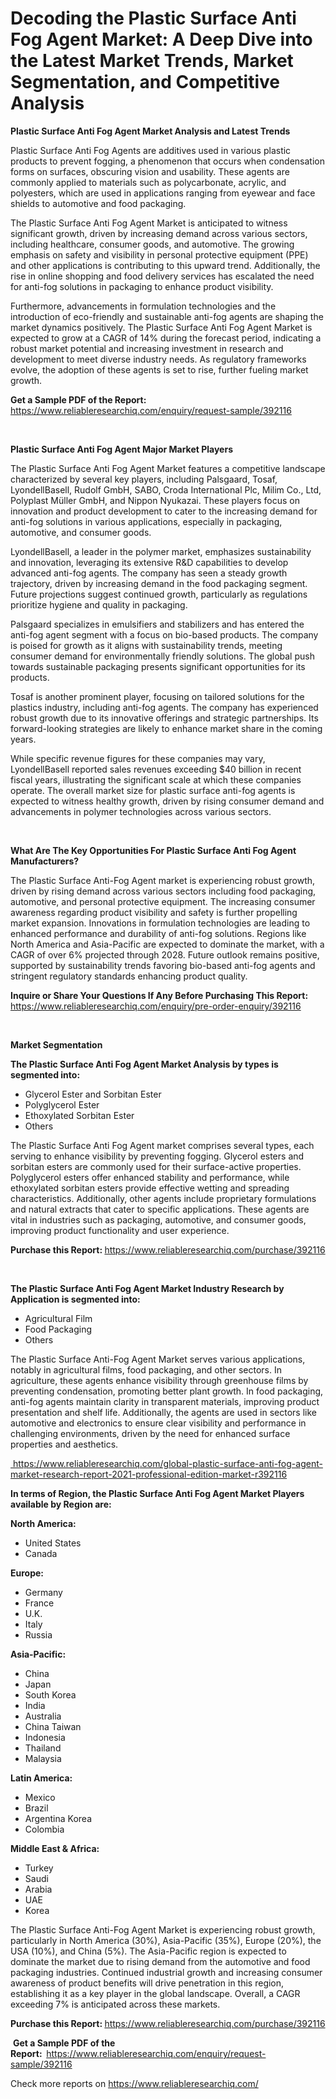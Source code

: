 <p><h1>Decoding the Plastic Surface Anti Fog Agent Market: A Deep Dive into the Latest Market Trends, Market Segmentation, and Competitive Analysis</h1></p><p><strong>Plastic Surface Anti Fog Agent Market Analysis and Latest Trends</strong></p>
<p><p>Plastic Surface Anti Fog Agents are additives used in various plastic products to prevent fogging, a phenomenon that occurs when condensation forms on surfaces, obscuring vision and usability. These agents are commonly applied to materials such as polycarbonate, acrylic, and polyesters, which are used in applications ranging from eyewear and face shields to automotive and food packaging.</p><p>The Plastic Surface Anti Fog Agent Market is anticipated to witness significant growth, driven by increasing demand across various sectors, including healthcare, consumer goods, and automotive. The growing emphasis on safety and visibility in personal protective equipment (PPE) and other applications is contributing to this upward trend. Additionally, the rise in online shopping and food delivery services has escalated the need for anti-fog solutions in packaging to enhance product visibility.</p><p>Furthermore, advancements in formulation technologies and the introduction of eco-friendly and sustainable anti-fog agents are shaping the market dynamics positively. The Plastic Surface Anti Fog Agent Market is expected to grow at a CAGR of 14% during the forecast period, indicating a robust market potential and increasing investment in research and development to meet diverse industry needs. As regulatory frameworks evolve, the adoption of these agents is set to rise, further fueling market growth.</p></p>
<p><strong>Get a Sample PDF of the Report:&nbsp;</strong> <a href="https://www.reliableresearchiq.com/enquiry/request-sample/392116?utm_campaign=2212&utm_medium=2&utm_source=Github&utm_content=ia&utm_term=29032025&utm_id=plastic-surface-anti-fog-agent">https://www.reliableresearchiq.com/enquiry/request-sample/392116</a></p>
<p>&nbsp;</p>
<p><strong>Plastic Surface Anti Fog Agent Major Market Players</strong></p>
<p><p>The Plastic Surface Anti Fog Agent Market features a competitive landscape characterized by several key players, including Palsgaard, Tosaf, LyondellBasell, Rudolf GmbH, SABO, Croda International Plc, Milim Co., Ltd, Polyplast Müller GmbH, and Nippon Nyukazai. These players focus on innovation and product development to cater to the increasing demand for anti-fog solutions in various applications, especially in packaging, automotive, and consumer goods.</p><p>LyondellBasell, a leader in the polymer market, emphasizes sustainability and innovation, leveraging its extensive R&D capabilities to develop advanced anti-fog agents. The company has seen a steady growth trajectory, driven by increasing demand in the food packaging segment. Future projections suggest continued growth, particularly as regulations prioritize hygiene and quality in packaging.</p><p>Palsgaard specializes in emulsifiers and stabilizers and has entered the anti-fog agent segment with a focus on bio-based products. The company is poised for growth as it aligns with sustainability trends, meeting consumer demand for environmentally friendly solutions. The global push towards sustainable packaging presents significant opportunities for its products.</p><p>Tosaf is another prominent player, focusing on tailored solutions for the plastics industry, including anti-fog agents. The company has experienced robust growth due to its innovative offerings and strategic partnerships. Its forward-looking strategies are likely to enhance market share in the coming years.</p><p>While specific revenue figures for these companies may vary, LyondellBasell reported sales revenues exceeding $40 billion in recent fiscal years, illustrating the significant scale at which these companies operate. The overall market size for plastic surface anti-fog agents is expected to witness healthy growth, driven by rising consumer demand and advancements in polymer technologies across various sectors.</p></p>
<p>&nbsp;</p>
<p><strong>What Are The Key Opportunities For Plastic Surface Anti Fog Agent Manufacturers?</strong></p>
<p><p>The Plastic Surface Anti-Fog Agent market is experiencing robust growth, driven by rising demand across various sectors including food packaging, automotive, and personal protective equipment. The increasing consumer awareness regarding product visibility and safety is further propelling market expansion. Innovations in formulation technologies are leading to enhanced performance and durability of anti-fog solutions. Regions like North America and Asia-Pacific are expected to dominate the market, with a CAGR of over 6% projected through 2028. Future outlook remains positive, supported by sustainability trends favoring bio-based anti-fog agents and stringent regulatory standards enhancing product quality.</p></p>
<p><strong>Inquire or Share Your Questions If Any Before Purchasing This Report:</strong> <a href="https://www.reliableresearchiq.com/enquiry/pre-order-enquiry/392116?utm_campaign=2212&utm_medium=2&utm_source=Github&utm_content=ia&utm_term=29032025&utm_id=plastic-surface-anti-fog-agent">https://www.reliableresearchiq.com/enquiry/pre-order-enquiry/392116</a></p>
<p>&nbsp;</p>
<p><strong>Market Segmentation</strong></p>
<p><strong>The Plastic Surface Anti Fog Agent Market Analysis by types is segmented into:</strong></p>
<p><ul><li>Glycerol Ester and Sorbitan Ester</li><li>Polyglycerol Ester</li><li>Ethoxylated Sorbitan Ester</li><li>Others</li></ul></p>
<p><p>The Plastic Surface Anti Fog Agent market comprises several types, each serving to enhance visibility by preventing fogging. Glycerol esters and sorbitan esters are commonly used for their surface-active properties. Polyglycerol esters offer enhanced stability and performance, while ethoxylated sorbitan esters provide effective wetting and spreading characteristics. Additionally, other agents include proprietary formulations and natural extracts that cater to specific applications. These agents are vital in industries such as packaging, automotive, and consumer goods, improving product functionality and user experience.</p></p>
<p><strong>Purchase this Report:&nbsp;</strong><a href="https://www.reliableresearchiq.com/purchase/392116?utm_campaign=2212&utm_medium=2&utm_source=Github&utm_content=ia&utm_term=29032025&utm_id=plastic-surface-anti-fog-agent">https://www.reliableresearchiq.com/purchase/392116</a></p>
<p>&nbsp;</p>
<p><strong>The Plastic Surface Anti Fog Agent Market Industry Research by Application is segmented into:</strong></p>
<p><ul><li>Agricultural Film</li><li>Food Packaging</li><li>Others</li></ul></p>
<p><p>The Plastic Surface Anti-Fog Agent Market serves various applications, notably in agricultural films, food packaging, and other sectors. In agriculture, these agents enhance visibility through greenhouse films by preventing condensation, promoting better plant growth. In food packaging, anti-fog agents maintain clarity in transparent materials, improving product presentation and shelf life. Additionally, the agents are used in sectors like automotive and electronics to ensure clear visibility and performance in challenging environments, driven by the need for enhanced surface properties and aesthetics.</p></p>
<p><a href="https://www.reliableresearchiq.com/global-plastic-surface-anti-fog-agent-market-research-report-2021-professional-edition-market-r392116?utm_campaign=2212&utm_medium=2&utm_source=Github&utm_content=ia&utm_term=29032025&utm_id=plastic-surface-anti-fog-agent">&nbsp;https://www.reliableresearchiq.com/global-plastic-surface-anti-fog-agent-market-research-report-2021-professional-edition-market-r392116</a></p>
<p><strong>In terms of Region, the Plastic Surface Anti Fog Agent Market Players available by Region are:</strong></p>
<p>
    <p> <strong> North America: </strong>
        <ul>
            <li>United States</li>
            <li>Canada</li>
        </ul>
        </p> 
    <p> <strong> Europe: </strong>
        <ul>
            <li>Germany</li>
            <li>France</li>
            <li>U.K.</li>
            <li>Italy</li>
            <li>Russia</li>
        </ul>
        </p> 
    <p> <strong> Asia-Pacific: </strong>
        <ul>
            <li>China</li>
            <li>Japan</li>
            <li>South Korea</li>
            <li>India</li>
            <li>Australia</li>
            <li>China Taiwan</li>
            <li>Indonesia</li>
            <li>Thailand</li>
            <li>Malaysia</li>
        </ul>
        </p> 
    <p> <strong> Latin America: </strong>
        <ul>
            <li>Mexico</li>
            <li>Brazil</li>
            <li>Argentina Korea</li>
            <li>Colombia</li>
        </ul>
        </p> 
    <p> <strong> Middle East & Africa: </strong>
        <ul>
            <li>Turkey</li>
            <li>Saudi</li>
            <li>Arabia</li>
            <li>UAE</li>
            <li>Korea</li>
        </ul>
    </p>
    </p>
<p><p>The Plastic Surface Anti-Fog Agent Market is experiencing robust growth, particularly in North America (30%), Asia-Pacific (35%), Europe (20%), the USA (10%), and China (5%). The Asia-Pacific region is expected to dominate the market due to rising demand from the automotive and food packaging industries. Continued industrial growth and increasing consumer awareness of product benefits will drive penetration in this region, establishing it as a key player in the global landscape. Overall, a CAGR exceeding 7% is anticipated across these markets.</p></p>
<p><strong>Purchase this Report: </strong><a href="https://www.reliableresearchiq.com/purchase/392116?utm_campaign=2212&utm_medium=2&utm_source=Github&utm_content=ia&utm_term=29032025&utm_id=plastic-surface-anti-fog-agent">https://www.reliableresearchiq.com/purchase/392116</a></p>
<p>&nbsp;<strong>Get a Sample PDF of the Report:&nbsp;&nbsp;</strong><a href="https://www.reliableresearchiq.com/enquiry/request-sample/392116?utm_campaign=2212&utm_medium=2&utm_source=Github&utm_content=ia&utm_term=29032025&utm_id=plastic-surface-anti-fog-agent">https://www.reliableresearchiq.com/enquiry/request-sample/392116</a></p>
<p><strong></strong></p>
<p>Check more reports on <a href="https://www.reliableresearchiq.com/?utm_campaign=2212&utm_medium=2&utm_source=Github&utm_content=ia&utm_term=29032025&utm_id=plastic-surface-anti-fog-agent">https://www.reliableresearchiq.com/</a></p>